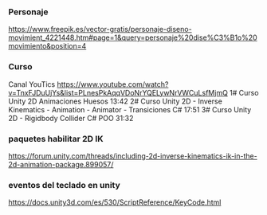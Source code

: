 


### Personaje

https://www.freepik.es/vector-gratis/personaje-diseno-movimient_4221448.htm#page=1&query=personaje%20dise%C3%B1o%20movimiento&position=4

### Curso
Canal YouTics
https://www.youtube.com/watch?v=TnxFJDuUjYs&list=PLnesPkAqqVDoNrYQELywNrVWCuLsfMjmQ
1# Curso Unity 2D Animaciones Huesos
13:42
2# Curso Unity 2D - Inverse Kinematics - Animation - Animator - Transiciones C#
17:51
3# Curso Unity 2D - Rigidbody Collider C# POO
31:32

### paquetes habilitar 2D IK
https://forum.unity.com/threads/including-2d-inverse-kinematics-ik-in-the-2d-animation-package.899057/


### eventos del teclado en unity 
https://docs.unity3d.com/es/530/ScriptReference/KeyCode.html
